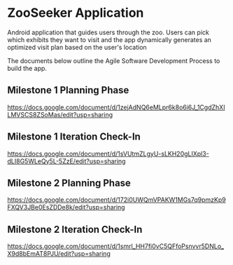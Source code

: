 # ZooSeeker Application
Android application that guides users through the zoo. Users can pick which exhibits they want to visit and the app dynamically generates an optimized visit plan based on the user's location

The documents below outline the Agile Software Development Process to build the app.

## Milestone 1 Planning Phase
https://docs.google.com/document/d/1zejAdNQ6eMLpr6k8o6i6J_1CgdZhXILMVSCS8ZSoMas/edit?usp=sharing

## Milestone 1 Iteration Check-In
https://docs.google.com/document/d/1sVUtmZLgyU-sLKH20gLIXpl3-dLI8G5WLeQy5L-5ZzE/edit?usp=sharing

## Milestone 2 Planning Phase
https://docs.google.com/document/d/172i0UWQmVPAKW1MGs7q9pmzKp9FXQV3JBe0EsZDDe8k/edit?usp=sharing

## Milestone 2 Iteration Check-In
https://docs.google.com/document/d/1smrl_HH7fi0vC5QFfoPsnvvr5DNLo_X9d8bEmAT8PJU/edit?usp=sharing

